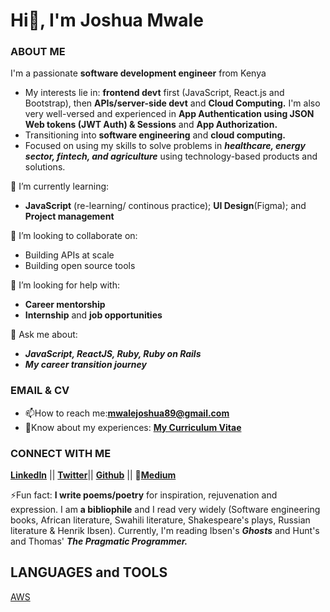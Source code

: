 # Hi👋, I'm Joshua Mwale 

### ABOUT ME
I'm a passionate **software development engineer** from Kenya
* My interests lie in: **frontend devt** first (JavaScript, React.js and Bootstrap), then **APIs/server-side devt** and **Cloud Computing.** I'm also very well-versed and experienced in **App Authentication using JSON Web tokens (JWT Auth) & Sessions** and **App Authorization.** 
* Transitioning into **software engineering** and **cloud computing.**
* Focused on using my skills to solve problems in ***healthcare, energy sector, fintech, and agriculture*** using technology-based products and solutions.

🌱 I’m currently learning: 
* **JavaScript** (re-learning/ continous practice); **UI Design**(Figma); and **Project management**

👯 I’m looking to collaborate on:
* Building APIs at scale
* Building open source tools 
 
🤔 I’m looking for help with:
* **Career mentorship**
* **Internship** and **job opportunities**
 
💬 Ask me about:
* ***JavaScript, ReactJS, Ruby, Ruby on Rails***
* ***My career transition journey***

### EMAIL & CV
* 📫How to reach me:**mwalejoshua89@gmail.com**
* 📄Know about my experiences: [**My Curriculum Vitae**](https://docs.google.com/document/d/1Wd31QSVlSuSrFFP66UXHsh-j_eNnt9rbYS_jQhpuR7k/edit)
 
 ### CONNECT WITH ME
[**LinkedIn**](https://www.linkedin.com/in/joshua-mwale-8a8a3557/) || [**Twitter**](https://twitter.com/joshua_mwale)|| [**Github**](https://github.com/joshuamwale) || 📝[**Medium**](https://medium.com/@mwale_josh)

⚡Fun fact: **I write poems/poetry** for inspiration, rejuvenation and expression. I am **a bibliophile** and I read very widely (Software engineering books, African literature, Swahili literature, Shakespeare's plays, Russian literature & Henrik Ibsen). Currently, I'm reading Ibsen's ***Ghosts*** and Hunt's and Thomas' ***The Pragmatic Programmer.***

## LANGUAGES and TOOLS
[AWS](https://aws.amazon.com/amplify/)


